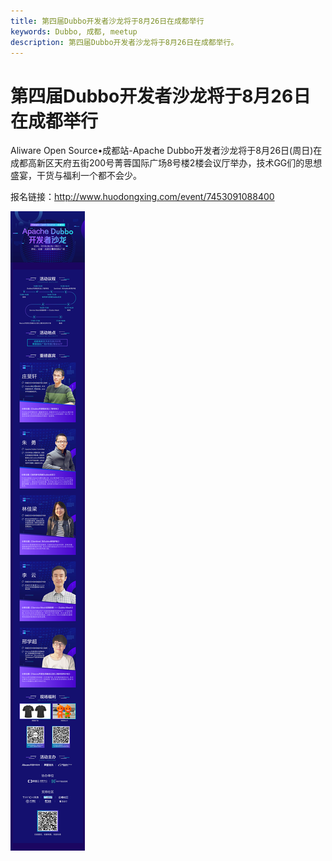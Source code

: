 ```yaml
---
title: 第四届Dubbo开发者沙龙将于8月26日在成都举行
keywords: Dubbo, 成都, meetup
description: 第四届Dubbo开发者沙龙将于8月26日在成都举行。
---
```


# 第四届Dubbo开发者沙龙将于8月26日在成都举行


Aliware Open Source•成都站-Apache Dubbo开发者沙龙将于8月26日(周日)在成都高新区天府五街200号菁蓉国际广场8号楼2楼会议厅举办，技术GG们的思想盛宴，干货与福利一个都不会少。

报名链接：http://www.huodongxing.com/event/7453091088400
 
<img src="../../img/blog/dubbo-chengdu-meetup-img.jpg"/>
